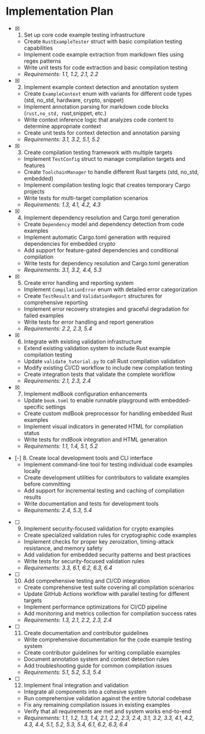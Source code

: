 # Implementation Plan

- [x] 1. Set up core code example testing infrastructure
  - Create `RustExampleTester` struct with basic compilation testing capabilities
  - Implement code example extraction from markdown files using regex patterns
  - Write unit tests for code extraction and basic compilation testing
  - _Requirements: 1.1, 1.2, 2.1, 2.2_

- [x] 2. Implement example context detection and annotation system
  - Create `ExampleContext` enum with variants for different code types (std, no_std, hardware, crypto, snippet)
  - Implement annotation parsing for markdown code blocks (```rust,no_std, ```rust,snippet, etc.)
  - Write context inference logic that analyzes code content to determine appropriate context
  - Create unit tests for context detection and annotation parsing
  - _Requirements: 3.1, 3.2, 5.1, 5.2_

- [x] 3. Create compilation testing framework with multiple targets
  - Implement `TestConfig` struct to manage compilation targets and features
  - Create `ToolchainManager` to handle different Rust targets (std, no_std, embedded)
  - Implement compilation testing logic that creates temporary Cargo projects
  - Write tests for multi-target compilation scenarios
  - _Requirements: 1.3, 4.1, 4.2, 4.3_

- [x] 4. Implement dependency resolution and Cargo.toml generation
  - Create `Dependency` model and dependency detection from code examples
  - Implement automatic Cargo.toml generation with required dependencies for embedded crypto
  - Add support for feature-gated dependencies and conditional compilation
  - Write tests for dependency resolution and Cargo.toml generation
  - _Requirements: 3.1, 3.2, 4.4, 5.3_

- [x] 5. Create error handling and reporting system
  - Implement `CompilationError` enum with detailed error categorization
  - Create `TestResult` and `ValidationReport` structures for comprehensive reporting
  - Implement error recovery strategies and graceful degradation for failed examples
  - Write tests for error handling and report generation
  - _Requirements: 2.2, 2.3, 5.4_

- [x] 6. Integrate with existing validation infrastructure
  - Extend existing validation system to include Rust example compilation testing
  - Update `validate_tutorial.py` to call Rust compilation validation
  - Modify existing CI/CD workflow to include new compilation testing
  - Create integration tests that validate the complete workflow
  - _Requirements: 2.1, 2.3, 2.4_

- [x] 7. Implement mdBook configuration enhancements
  - Update `book.toml` to enable runnable playground with embedded-specific settings
  - Create custom mdBook preprocessor for handling embedded Rust examples
  - Implement visual indicators in generated HTML for compilation status
  - Write tests for mdBook integration and HTML generation
  - _Requirements: 1.1, 1.4, 5.1, 5.2_

- [-] 8. Create local development tools and CLI interface
  - Implement command-line tool for testing individual code examples locally
  - Create development utilities for contributors to validate examples before committing
  - Add support for incremental testing and caching of compilation results
  - Write documentation and tests for development tools
  - _Requirements: 2.4, 5.3, 5.4_

- [ ] 9. Implement security-focused validation for crypto examples
  - Create specialized validation rules for cryptographic code examples
  - Implement checks for proper key zeroization, timing-attack resistance, and memory safety
  - Add validation for embedded security patterns and best practices
  - Write tests for security-focused validation rules
  - _Requirements: 3.3, 6.1, 6.2, 6.3, 6.4_

- [ ] 10. Add comprehensive testing and CI/CD integration
  - Create comprehensive test suite covering all compilation scenarios
  - Update GitHub Actions workflow with parallel testing for different targets
  - Implement performance optimizations for CI/CD pipeline
  - Add monitoring and metrics collection for compilation success rates
  - _Requirements: 1.3, 2.1, 2.2, 2.3, 2.4_

- [ ] 11. Create documentation and contributor guidelines
  - Write comprehensive documentation for the code example testing system
  - Create contributor guidelines for writing compilable examples
  - Document annotation system and context detection rules
  - Add troubleshooting guide for common compilation issues
  - _Requirements: 5.1, 5.2, 5.3, 5.4_

- [ ] 12. Implement final integration and validation
  - Integrate all components into a cohesive system
  - Run comprehensive validation against the entire tutorial codebase
  - Fix any remaining compilation issues in existing examples
  - Verify that all requirements are met and system works end-to-end
  - _Requirements: 1.1, 1.2, 1.3, 1.4, 2.1, 2.2, 2.3, 2.4, 3.1, 3.2, 3.3, 4.1, 4.2, 4.3, 4.4, 5.1, 5.2, 5.3, 5.4, 6.1, 6.2, 6.3, 6.4_